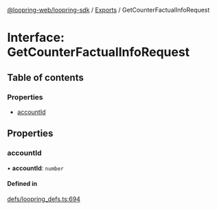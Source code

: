 [@loopring-web/loopring-sdk](../README.md) / [Exports](../modules.md) / GetCounterFactualInfoRequest

# Interface: GetCounterFactualInfoRequest

## Table of contents

### Properties

- [accountId](GetCounterFactualInfoRequest.md#accountid)

## Properties

### accountId

• **accountId**: `number`

#### Defined in

[defs/loopring_defs.ts:694](https://github.com/Loopring/loopring_sdk/blob/c031084/src/defs/loopring_defs.ts#L694)
